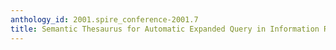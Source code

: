 ```yaml
---
anthology_id: 2001.spire_conference-2001.7
title: Semantic Thesaurus for Automatic Expanded Query in Information Retrieval
---
```

